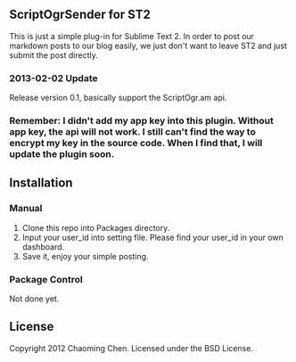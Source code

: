 ## ScriptOgrSender for ST2

This is just a simple plug-in for Sublime Text 2. In order to post our markdown posts to our blog easily, we just don't want to leave ST2 and just submit the post directly.

### 2013-02-02 Update
Release version 0.1, basically support the ScriptOgr.am api.

### Remember: I didn't add my app key into this plugin. Without app key, the api will not work. I still can't find the way to encrypt my key in the source code. When I find that, I will update the plugin soon.

## Installation
### Manual
1. Clone this repo into Packages directory.
2. Input your user\_id into setting file. Please find your user\_id in your own dashboard.
3. Save it, enjoy your simple posting.

### Package Control
Not done yet.

## License
Copyright 2012 Chaoming Chen. Licensed under the BSD License.